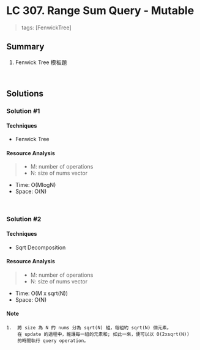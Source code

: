 # LC 307. Range Sum Query - Mutable
> tags: [FenwickTree]

## Summary
1.  Fenwick Tree 模板題

<br>

## Solutions
### Solution #1
#### Techniques
- Fenwick Tree

#### Resource Analysis
> - M: number of operations
> - N: size of nums vector
- Time: O(MlogN)
- Space: O(N)
<br>

### Solution #2
#### Techniques
- Sqrt Decomposition

#### Resource Analysis
> - M: number of operations
> - N: size of nums vector
- Time: O(M x sqrt(N))
- Space: O(N)

#### Note
```
1.  將 size 為 N 的 nums 分為 sqrt(N) 組，每組約 sqrt(N) 個元素。
    在 update 的過程中，維護每一組的元素和; 如此一來，便可以以 O(2xsqrt(N))
    的時間執行 query operation。
``` 
